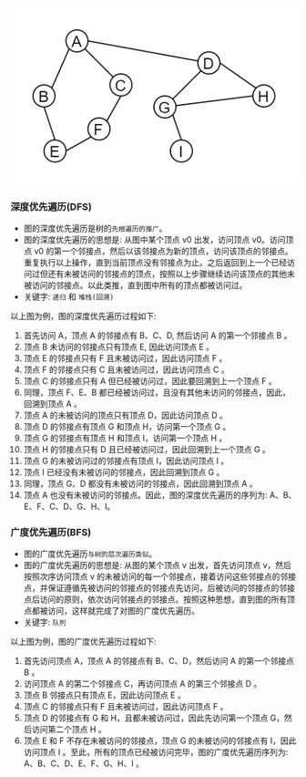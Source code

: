 
![示例图](img/遍历图.png)

### 深度优先遍历(DFS)

- 图的深度优先遍历是树的`先根遍历的推广`。
- 图的深度优先遍历的思想是: 从图中某个顶点 v0 出发，访问顶点 v0。访问顶点 v0 的第一个邻接点，然后以该邻接点为新的顶点，访问该顶点的邻接点。重复执行以上操作，直到当前顶点没有邻接点为止。之后返回到上一个已经访问过但还有未被访问的邻接点的顶点，按照以上步骤继续访问该顶点的其他未被访问的邻接点。以此类推，直到图中所有的顶点都被访问过。
- 关键字: `递归` 和 `堆栈(回溯)`

以上图为例，图的深度优先遍历过程如下:
1. 首先访问 A，顶点 A 的邻接点有 B、C、D, 然后访问 A 的第一个邻接点 B 。
2. 顶点 B 未访问的邻接点只有顶点 E, 因此访问顶点 E 。
3. 顶点 E 的邻接点只有 F 且未被访问过，因此访问顶点 F 。
4. 顶点 F 的邻接点只有 C 且未被访问过，因此访问顶点 C 。
5. 顶点 C 的邻接点只有 A 但已经被访问过，因此要回溯到上一个顶点 F 。
6. 同理，顶点 F、E、B 都已经被访问过，且没有其他未访问的邻接点，因此，回溯到顶点 A 。
7. 顶点 A 的未被访问的顶点只有顶点 D，因此访问顶点 D 。
8. 顶点 D 的邻接点有顶点 G 和顶点 H，访问第一个顶点 G 。
9. 顶点 G 的邻接点有顶点 H 和顶点 I，访问第一个顶点 H 。
10. 顶点 H 的邻接点只有 D 且已经被访问过，因此回溯到上一个顶点 G 。
11. 顶点 G 的未被访问过的邻接点有顶点 I，因此访问顶点 I 。
12. 顶点 I 已经没有未被访问的邻接点，因此回溯到顶点 G 。
13. 同理，顶点 G、D 都没有未被访问的邻接点，因此回溯到顶点 A 。
14. 顶点 A 也没有未被访问的邻接点。因此，图的深度优先遍历的序列为: A、B、E、F、C、D、G、H、I。


### 广度优先遍历(BFS)

- 图的广度优先遍历`与树的层次遍历类似`。
- 图的广度优先遍历的思想是: 从图的某个顶点 v 出发，首先访问顶点 v，然后按照次序访问顶点 v 的未被访问的每一个邻接点，接着访问这些邻接点的邻接点，并保证遵循先被访问的邻接点的邻接点先访问，后被访问的邻接点的邻接点后访问的原则，依次访问邻接点的邻接点。按照这种思想，直到图的所有顶点都被访问，这样就完成了对图的广度优先遍历。
- 关键字: `队列`

以上图为例，图的广度优先遍历过程如下:
1. 首先访问顶点 A，顶点 A 的邻接点有 B、C、D，然后访问 A 的第一个邻接点 B 。
2. 访问顶点 A 的第二个邻接点 C，再访问顶点 A 的第三个邻接点 D 。
3. 顶点 B 邻接点只有顶点 E，因此访问顶点 E 。
4. 顶点 C 的邻接点只有 F 且未被访问过，因此访问顶点 F 。
5. 顶点 D 的邻接点有 G 和 H，且都未被访问过，因此先访问第一个顶点 G，然后访问第二个顶点 H 。
6. 顶点 E 和 F 不存在未被访问的邻接点，顶点 G 的未被访问的邻接点有 I，因此访问顶点 I 。至此，所有的顶点已经被访问完毕，图的广度优先遍历序列为: A、B、C、D、E、F、G、H、I 。
